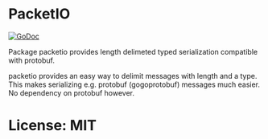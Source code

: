 # PacketIO

[![GoDoc](https://godoc.org/github.com/taruti/packetio?status.png)](http://godoc.org/github.com/taruti/packetio)

Package packetio provides length delimeted typed serialization compatible with protobuf.

packetio provides an easy way to delimit messages with length and a type. This makes
serializing e.g. protobuf (gogoprotobuf) messages much easier. No dependency on
protobuf however.

# License: MIT
